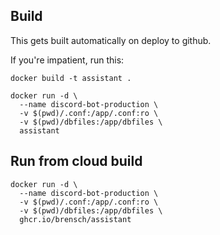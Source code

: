 ## Build
This gets built automatically on deploy to github.

If you're impatient, run this:

```
docker build -t assistant .

docker run -d \
  --name discord-bot-production \
  -v $(pwd)/.conf:/app/.conf:ro \
  -v $(pwd)/dbfiles:/app/dbfiles \
  assistant
```


## Run from cloud build
```
docker run -d \
  --name discord-bot-production \
  -v $(pwd)/.conf:/app/.conf:ro \
  -v $(pwd)/dbfiles:/app/dbfiles \
  ghcr.io/brensch/assistant
```